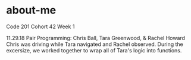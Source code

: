 # about-me
Code 201 Cohort 42 Week 1

11.29.18
Pair Programming: Chris Ball, Tara Greenwood, & Rachel Howard
Chris was driving while Tara navigated and Rachel observed.
During the excersize, we worked together to wrap all of Tara's logic into functions.



